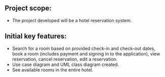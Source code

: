 ## Project scope: 
- The project developed will be a hotel reservation system.
## Initial key features: 
- Search for a room based on provided check-in and check-out dates, book a room (includes payment and signing in to the application), view reservation, cancel reservation, edit a reservation. 
- Use case diagram and UML class diagram created.
- See available rooms in the entire hotel.

